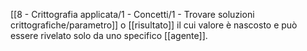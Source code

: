 [[8 - Crittografia applicata/1 - Concetti/1 - Trovare soluzioni crittografiche/parametro]] o [[risultato]] il cui valore è nascosto e può essere rivelato solo da uno specifico [[agente]].
